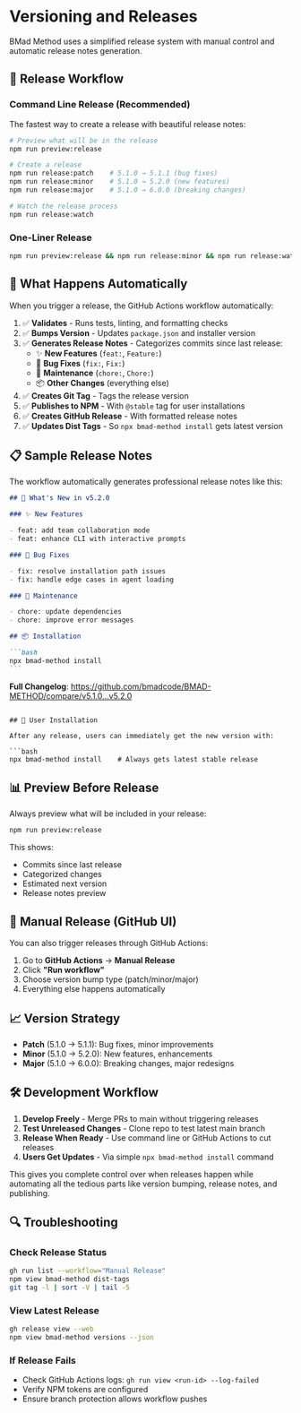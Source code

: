# Versioning and Releases

BMad Method uses a simplified release system with manual control and automatic release notes generation.

## 🚀 Release Workflow

### Command Line Release (Recommended)

The fastest way to create a release with beautiful release notes:

```bash
# Preview what will be in the release
npm run preview:release

# Create a release
npm run release:patch    # 5.1.0 → 5.1.1 (bug fixes)
npm run release:minor    # 5.1.0 → 5.2.0 (new features)
npm run release:major    # 5.1.0 → 6.0.0 (breaking changes)

# Watch the release process
npm run release:watch
```

### One-Liner Release

```bash
npm run preview:release && npm run release:minor && npm run release:watch
```

## 📝 What Happens Automatically

When you trigger a release, the GitHub Actions workflow automatically:

1. ✅ **Validates** - Runs tests, linting, and formatting checks
2. ✅ **Bumps Version** - Updates `package.json` and installer version
3. ✅ **Generates Release Notes** - Categorizes commits since last release:
   - ✨ **New Features** (`feat:`, `Feature:`)
   - 🐛 **Bug Fixes** (`fix:`, `Fix:`)
   - 🔧 **Maintenance** (`chore:`, `Chore:`)
   - 📦 **Other Changes** (everything else)
4. ✅ **Creates Git Tag** - Tags the release version
5. ✅ **Publishes to NPM** - With `@stable` tag for user installations
6. ✅ **Creates GitHub Release** - With formatted release notes
7. ✅ **Updates Dist Tags** - So `npx bmad-method install` gets latest version

## 📋 Sample Release Notes

The workflow automatically generates professional release notes like this:

````markdown
## 🚀 What's New in v5.2.0

### ✨ New Features

- feat: add team collaboration mode
- feat: enhance CLI with interactive prompts

### 🐛 Bug Fixes

- fix: resolve installation path issues
- fix: handle edge cases in agent loading

### 🔧 Maintenance

- chore: update dependencies
- chore: improve error messages

## 📦 Installation

```bash
npx bmad-method install
```
````

**Full Changelog**: https://github.com/bmadcode/BMAD-METHOD/compare/v5.1.0...v5.2.0

````

## 🎯 User Installation

After any release, users can immediately get the new version with:

```bash
npx bmad-method install    # Always gets latest stable release
````

## 📊 Preview Before Release

Always preview what will be included in your release:

```bash
npm run preview:release
```

This shows:

- Commits since last release
- Categorized changes
- Estimated next version
- Release notes preview

## 🔧 Manual Release (GitHub UI)

You can also trigger releases through GitHub Actions:

1. Go to **GitHub Actions** → **Manual Release**
2. Click **"Run workflow"**
3. Choose version bump type (patch/minor/major)
4. Everything else happens automatically

## 📈 Version Strategy

- **Patch** (5.1.0 → 5.1.1): Bug fixes, minor improvements
- **Minor** (5.1.0 → 5.2.0): New features, enhancements
- **Major** (5.1.0 → 6.0.0): Breaking changes, major redesigns

## 🛠️ Development Workflow

1. **Develop Freely** - Merge PRs to main without triggering releases
2. **Test Unreleased Changes** - Clone repo to test latest main branch
3. **Release When Ready** - Use command line or GitHub Actions to cut releases
4. **Users Get Updates** - Via simple `npx bmad-method install` command

This gives you complete control over when releases happen while automating all the tedious parts like version bumping, release notes, and publishing.

## 🔍 Troubleshooting

### Check Release Status

```bash
gh run list --workflow="Manual Release"
npm view bmad-method dist-tags
git tag -l | sort -V | tail -5
```

### View Latest Release

```bash
gh release view --web
npm view bmad-method versions --json
```

### If Release Fails

- Check GitHub Actions logs: `gh run view <run-id> --log-failed`
- Verify NPM tokens are configured
- Ensure branch protection allows workflow pushes
